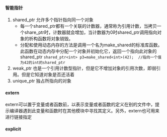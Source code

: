 #### 智能指针 
1. shared_ptr 允许多个指针指向同一个对象
	+ 每一个shared_ptr都有一个关联的计数器，通常称为引用计数，当拷贝一个share_ptr时，计数器就会增加，当计数器为0时shared_ptr调用指向对象的析构函数将对象销毁。
	+ 分配和使用动态内存的方法是调用一个名为make_shared的标准库函数。此函数在动态内存中分配一个对象并初始化它，返回一个指向此对象的shared_ptr
	  ``` shared_ptr<int> p3=make_shared<int>(42);  //指向一个值为42的int的shared_ptr ```
2. weak_ptr 也是一个引用计数型指针，但是它不增加对象的引用次数，即弱引用。但是它知道对象是否还活着
3. unique_ptr 独占所指向的对象

#### extern
extern可以置于变量或者函数前，以表示变量或者函数的定义在别的文件中，提示编译器遇到此变量和函数时在其他模块中寻找其定义。另外，extern也可用来进行链接指定

#### explicit